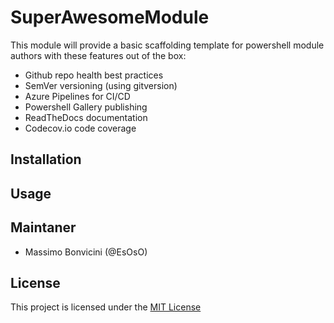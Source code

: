 # SuperAwesomeModule

This module will provide a basic scaffolding template for powershell module
authors with these features out of the box:

* Github repo health best practices
* SemVer versioning (using gitversion)
* Azure Pipelines for CI/CD
* Powershell Gallery publishing
* ReadTheDocs documentation
* Codecov.io code coverage

## Installation

## Usage

## Maintaner

* Massimo Bonvicini (@EsOsO)

## License

This project is licensed under the [MIT License][license]

[license]: https://superawesomemodule.rtfd.org/en/master/docs/LICENSE
